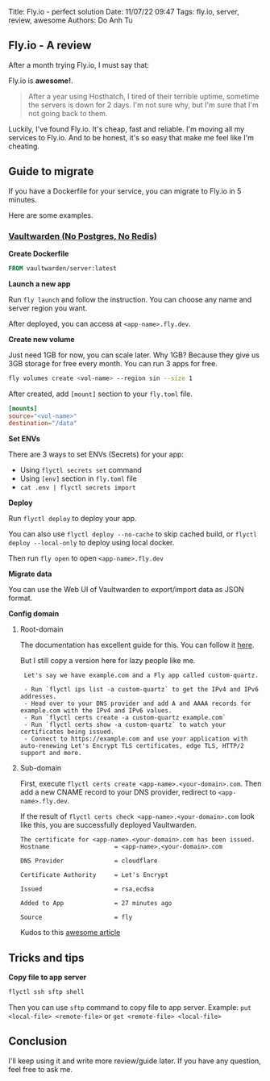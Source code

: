 Title: Fly.io - perfect solution
Date: 11/07/22 09:47
Tags: fly.io, server, review, awesome
Authors: Do Anh Tu

## Fly.io - A review

After a month trying Fly.io, I must say that:

<span class="underline">Fly.io is **awesome!**</span>.

> After a year using Hosthatch, I tired of their terrible uptime, sometime the servers is down for 2 days. I'm not sure why, but I'm sure that I'm not going back to them.

Luckily, I've found Fly.io. It's cheap, fast and reliable. I'm moving all my services to Fly.io. And to be honest, it's so easy that make me feel like I'm cheating.

## Guide to migrate

If you have a Dockerfile for your service, you can migrate to Fly.io in 5 minutes.

Here are some examples.

### [Vaultwarden (No Postgres, No Redis)](https://github.com/dani-garcia/vaultwarden)

**Create Dockerfile**

```dockerfile
FROM vaultwarden/server:latest
```

**Launch a new app**

Run `fly launch` and follow the instruction. You can choose any name and server region you want.

After deployed, you can access at `<app-name>.fly.dev`.

**Create new volume**

Just need 1GB for now, you can scale later. Why 1GB? Because they give us 3GB storage for free every month. You can run 3 apps for free.

```bash
fly volumes create <vol-name> --region sin --size 1
```

After created, add `[mount]` section to your `fly.toml` file.

```toml
[mounts]
source="<vol-name>"
destination="/data"
```

**Set ENVs**

There are 3 ways to set ENVs (Secrets) for your app:

- Using `flyctl secrets set` command
- Using `[env]` section in `fly.toml` file
- `cat .env | flyctl secrets import`

**Deploy**

Run `flyctl deploy` to deploy your app.

You can also use `flyctl deploy --no-cache` to skip cached build, or `flyctl deploy --local-only` to deploy using local docker.

Then run `fly open` to open `<app-name>.fly.dev`

**Migrate data**

You can use the Web UI of Vaultwarden to export/import data as JSON format.

**Config domain**

1.  Root-domain

    The documentation has excellent guide for this. You can follow it [here](https://fly.io/blog/how-to-custom-domains-with-fly/).

    But I still copy a version here for lazy people like me.

         Let's say we have example.com and a Fly app called custom-quartz.

         - Run `flyctl ips list -a custom-quartz` to get the IPv4 and IPv6 addresses.
         - Head over to your DNS provider and add A and AAAA records for example.com with the IPv4 and IPv6 values.
         - Run `flyctl certs create -a custom-quartz example.com`
         - Run `flyctl certs show -a custom-quartz` to watch your certificates being issued.
         - Connect to https://example.com and use your application with auto-renewing Let's Encrypt TLS certificates, edge TLS, HTTP/2 support and more.

2.  Sub-domain

    First, execute `flyctl certs create <app-name>.<your-domain>.com`. Then add a new CNAME record to your DNS provider, redirect to `<app-name>.fly.dev`.

    If the result of `flyctl certs check <app-name>.<your-domain>.com` look like this, you are successfully deployed Vaultwarden.

        The certificate for <app-name>.<your-domain>.com has been issued.
        Hostname                  = <app-name>.<your-domain>.com

        DNS Provider              = cloudflare

        Certificate Authority     = Let's Encrypt

        Issued                    = rsa,ecdsa

        Added to App              = 27 minutes ago

        Source                    = fly

    Kudos to this [awesome article](https://til.simonwillison.net/fly/custom-subdomain-fly)

## Tricks and tips

**Copy file to app server**

```bash
flyctl ssh sftp shell
```

Then you can use `sftp` command to copy file to app server. Example: `put <local-file> <remote-file>` or `get <remote-file> <local-file>`

## Conclusion

I'll keep using it and write more review/guide later. If you have any question, feel free to ask me.
